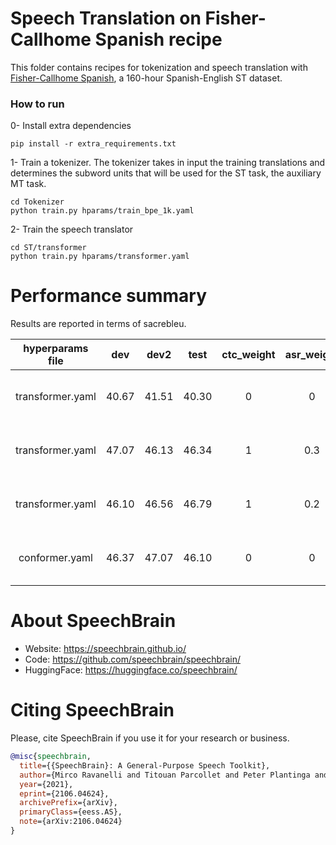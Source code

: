# Speech Translation on Fisher-Callhome Spanish recipe
This folder contains recipes for tokenization and speech translation with [Fisher-Callhome Spanish](https://catalog.ldc.upenn.edu/LDC2014T23), a 160-hour Spanish-English ST dataset.

### How to run
0- Install extra dependencies
```
pip install -r extra_requirements.txt
```

1- Train a tokenizer. The tokenizer takes in input the training translations and determines the subword units that will be used for the ST task, the auxiliary MT task.

```
cd Tokenizer
python train.py hparams/train_bpe_1k.yaml
```

2- Train the speech translator
```
cd ST/transformer
python train.py hparams/transformer.yaml
```

# Performance summary
Results are reported in terms of sacrebleu.

| hyperparams file | dev   | dev2   | test   | ctc_weight | asr_weight | mt_weight | GPUs               |
|:----------------:|:-----:| :-----:| :-----:| :--------: | :--------: | :-------: | :----------------: |
| transformer.yaml | 40.67 | 41.51  | 40.30  | 0          | 0          | 0         | 2xRTX 2080 Ti 11GB |
| transformer.yaml | 47.07 | 46.13  | 46.34  | 1          | 0.3        | 0         | 2xRTX 2080 Ti 11GB |
| transformer.yaml | 46.10 | 46.56  | 46.79  | 1          | 0.2        | 0.2       | 2xRTX 2080 Ti 11GB |
| conformer.yaml   | 46.37 | 47.07  | 46.10  | 0          | 0          | 0         | 2xRTX 2080 Ti 11GB |

# **About SpeechBrain**
- Website: https://speechbrain.github.io/
- Code: https://github.com/speechbrain/speechbrain/
- HuggingFace: https://huggingface.co/speechbrain/


# **Citing SpeechBrain**
Please, cite SpeechBrain if you use it for your research or business.

```bibtex
@misc{speechbrain,
  title={{SpeechBrain}: A General-Purpose Speech Toolkit},
  author={Mirco Ravanelli and Titouan Parcollet and Peter Plantinga and Aku Rouhe and Samuele Cornell and Loren Lugosch and Cem Subakan and Nauman Dawalatabad and Abdelwahab Heba and Jianyuan Zhong and Ju-Chieh Chou and Sung-Lin Yeh and Szu-Wei Fu and Chien-Feng Liao and Elena Rastorgueva and François Grondin and William Aris and Hwidong Na and Yan Gao and Renato De Mori and Yoshua Bengio},
  year={2021},
  eprint={2106.04624},
  archivePrefix={arXiv},
  primaryClass={eess.AS},
  note={arXiv:2106.04624}
}
```